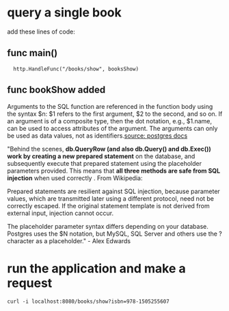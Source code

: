 # query a single book

add these lines of code:

## func main()
```
  http.HandleFunc("/books/show", booksShow)
```

## func bookShow added
Arguments to the SQL function are referenced in the function body using the syntax $n: $1 refers to the first argument, $2 to the second, and so on. If an argument is of a composite type, then the dot notation, e.g., $1.name, can be used to access attributes of the argument. The arguments can only be used as data values, not as identifiers.[source: postgres docs](https://www.postgresql.org/docs/9.1/static/xfunc-sql.html)

"Behind the scenes, **db.QueryRow (and also db.Query() and db.Exec()) work by creating a new prepared statement** on the database, and subsequently execute that prepared statement using the placeholder parameters provided. This means that **all three methods are safe from SQL injection** when used correctly . From Wikipedia:
 
 Prepared statements are resilient against SQL injection, because parameter values, which are transmitted later using a different protocol, need not be correctly escaped. If the original statement template is not derived from external input, injection cannot occur.
 
The placeholder parameter syntax differs depending on your database. Postgres uses the $N notation, but MySQL, SQL Server and others use the ? character as a placeholder." - Alex Edwards

# run the application and make a request
```
curl -i localhost:8080/books/show?isbn=978-1505255607
```